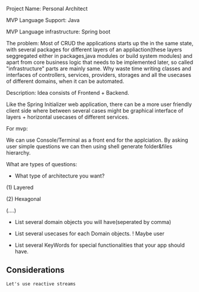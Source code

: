 Project Name:  Personal Architect

MVP Language Support: Java

MVP Language infrastructure: Spring boot

The problem:  Most of CRUD the applications starts up the in the same state, with several packages for different layers of an appliaction(these layers seggregated either in packages,java modules or build system modules) and apart from core business logic that needs to be implemented later, so called "infrastructure" parts are mainly same. Why waste time writing classes and interfaces of controllers, services, providers, storages and all the usecases  of different domains, when it can be automated.


Description:
	Idea consists of Frontend + Backend.
	
Like the Spring Initializer web application, there can be a more user friendly client side where between several cases might be graphical interface of layers + horizontal usecases of different services.

	
For mvp: 

We can use Console/Terminal as a front end for the applciation. By asking user simple questions we can then using shell generate folder&files hierarchy.	

What are types of questions:

 - What type of architecture you want? 

(1) Layered

(2) Hexagonal

(....)

 - List several domain objects you will have(seperated by comma)
 
 - List several usecases for each Domain objects.
  ! Maybe user 

 - List several KeyWords for special functionalities that your app should have. 
 
## Considerations
	Let's use reactive streams
